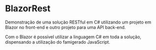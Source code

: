 # BlazorRest

Demonstração de uma solução RESTful em C# utilizando um projeto em Blazor no front-end e outro projeto para uma API back-end.

Com o Blazor é possível utilizar a linguagem C# em toda a solução, dispensando a utilização do famigerado JavaScript. 
